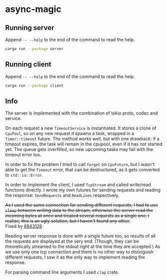 # async-magic

## Running server
Append `-- --help` to the end of the command to read the help.
```bash
cargo run --package server
```

## Running client
Append `-- --help` to the end of the command to read the help.
```bash
cargo run --package client
```

## Info
The server is implemented with the combination of tokio proto, codec and service.

On each request a new `TimeoutService` is instantiated. It stores a clone of `CpuPool`,
so on any new request it spawns a task, wrapped in a `Timer::timeout` future.
The method works well, but with one drawback: if a timeout expires, the task will remain in the cpupool,
even if it has not started yet. The queue gets overfilled, so new upcoming tasks may fail with the timeout error too.

In order to fix the problem I tried to call `forget` on `CpuFuture`, but I wasn't able to get the `Timeout` error,
that can be destructured, as it gets converted to `std::io::Error`.

In order to implement the client, I used `TcpStream` and called write/read functions directly.
I wrote my own futures for sending requests and reading the response: `SendRequests` and `ReadLines` respectively.

~~As I used the same connection for sending different requests, I had to use `sleep` between writing data to the stream,
otherwise the server read the incoming bytes at once and treated several requests as a single one. I realize,
this is an ugly solution, but I haven't found any other.~~<BR>
Fixed by [6843128](https://github.com/mvlabat/async-magic/commit/6843128e91c11fdeffa06267c6dbb604a3ef3aa3)

Reading server response is done with a single future too, so results of all the requests are displayed at the very end.
(Though, they can be theoretically streamed to the stdout right at the time they are accepted.)
As we use only one tcp connection and there is no other way to distinguish different requests,
I saw it as the only way to implement reading the response.

For parsing command line arguments I used `clap` crate.
